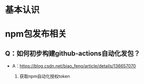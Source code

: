 # 基本认识



# npm包发布相关

## Q：如何初步构建github-actions自动化发包？

* A：https://blog.csdn.net/biao_feng/article/details/136657070

  1. 获取npm自动化授权token

     
